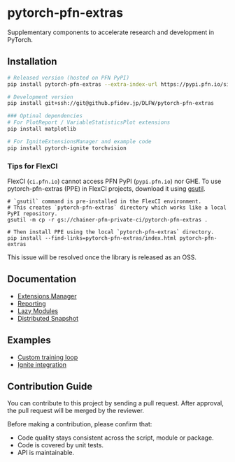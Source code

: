 # pytorch-pfn-extras

Supplementary components to accelerate research and development in PyTorch.

## Installation

```sh
# Released version (hosted on PFN PyPI)
pip install pytorch-pfn-extras --extra-index-url https://pypi.pfn.io/simple

# Development version
pip install git+ssh://git@github.pfidev.jp/DLFW/pytorch-pfn-extras

### Optinal dependencies
# For PlotReport / VariableStatisticsPlot extensions
pip install matplotlib

# For IgniteExtensionsManager and example code
pip install pytorch-ignite torchvision
```

### Tips for FlexCI

FlexCI (`ci.pfn.io`) cannot access PFN PyPI (`pypi.pfn.io`) nor GHE.
To use pytorch-pfn-extras (PPE) in FlexCI projects, download it using [gsutil](https://cloud.google.com/storage/docs/gsutil_install).

```
# `gsutil` command is pre-installed in the FlexCI environment.
# This creates `pytorch-pfn-extras` directory which works like a local PyPI repository.
gsutil -m cp -r gs://chainer-pfn-private-ci/pytorch-pfn-extras .

# Then install PPE using the local `pytorch-pfn-extras` directory.
pip install --find-links=pytorch-pfn-extras/index.html pytorch-pfn-extras
```

This issue will be resolved once the library is released as an OSS.

## Documentation

* [Extensions Manager](docs/extensions.md)
* [Reporting](docs/reporting.md)
* [Lazy Modules](docs/lazy.md)
* [Distributed Snapshot](docs/snapshot.md)

## Examples

* [Custom training loop](example/mnist.py)
* [Ignite integration](example/ignite-mnist.py)

## Contribution Guide

You can contribute to this project by sending a pull request.
After approval, the pull request will be merged by the reviewer.

Before making a contribution, please confirm that:

- Code quality stays consistent across the script, module or package.
- Code is covered by unit tests.
- API is maintainable.
